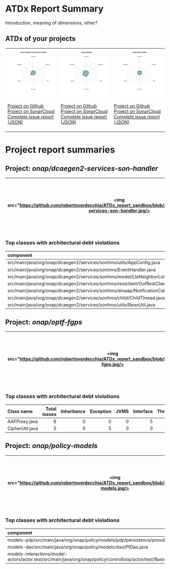 
# ATDx Report Summary

Introduction, meaning of dimensions, other?

## ATDx of your projects
||||
|-|-|-|
|<img src="https://github.com/robertoverdecchia/ATDx_report_sandbox/blob/master/plots/onap_dcaegen2-services-son-handler.jpg"/> <p style="text-align:left">[Project on Github](https://github.com/onap/dcaegen2-services-son-handler) <br> [Project on SonarCloud ](https://sonarcloud.io/dashboard?id=onap_dcaegen2-services-son-handler) <br> [Complete issue report (JSON)](./json/onap_dcaegen2-services-son-handler.json)</p>|<img src="https://github.com/robertoverdecchia/ATDx_report_sandbox/blob/master/plots/onap_optf-fgps.jpg"/> <p style="text-align:left">[Project on Github](https://github.com/onap/optf-fgps) <br> [Project on SonarCloud ](https://sonarcloud.io/dashboard?id=onap_optf-fgps) <br> [Complete issue report (JSON)](./json/onap_optf-fgps.json)</p>|<img src="https://github.com/robertoverdecchia/ATDx_report_sandbox/blob/master/plots/onap_policy-models.jpg"/> <p style="text-align:left">[Project on Github](https://github.com/onap/policy-models) <br> [Project on SonarCloud ](https://sonarcloud.io/dashboard?id=onap_policy-models) <br> [Complete issue report (JSON)](./json/onap_policy-models.json)</p>
 | |

# Project report summaries
## Project: _onap/dcaegen2-services-son-handler_
|<img src="https://github.com/robertoverdecchia/ATDx_report_sandbox/blob/master/plots/onap_dcaegen2-services-son-handler.jpg/>|<p style="text-align:left">[Project on Github](https://github.com/onap/dcaegen2-services-son-handler) <br> [Project on SonarCloud ](https://sonarcloud.io/dashboard?id=onap_dcaegen2-services-son-handler) <br> [Complete issue report (JSON)](./json/onap_dcaegen2-services-son-handler.json)</p>
|-|-|
### Top classes with architectural debt violations
| component                                                                              |   inheritance |   exception |   vmsmell |   interface |   threading |   complexity |   sum |
|:---------------------------------------------------------------------------------------|--------------:|------------:|----------:|------------:|------------:|-------------:|------:|
| src/main/java/org/onap/dcaegen2/services/sonhms/utils/AppConfig.java                   |             0 |           0 |         0 |           1 |           0 |            0 |     1 |
| src/main/java/org/onap/dcaegen2/services/sonhms/EventHandler.java                      |             0 |           1 |         0 |           0 |           0 |            0 |     1 |
| src/main/java/org/onap/dcaegen2/services/sonhms/model/LteNeighborListInUseLteCell.java |             0 |           0 |         0 |           1 |           0 |            0 |     1 |
| src/main/java/org/onap/dcaegen2/services/sonhms/restclient/OofRestClient.java          |             0 |           0 |         0 |           1 |           0 |            0 |     1 |
| src/main/java/org/onap/dcaegen2/services/sonhms/dmaap/NotificationCallback.java        |             0 |           0 |         0 |           1 |           0 |            0 |     1 |
| src/main/java/org/onap/dcaegen2/services/sonhms/child/ChildThread.java                 |             0 |           0 |         0 |           0 |           0 |            0 |     0 |
| src/main/java/org/onap/dcaegen2/services/sonhms/utils/BeanUtil.java                    |             0 |           0 |         0 |           0 |           0 |            0 |     0 |

## Project: _onap/optf-fgps_
|<img src="https://github.com/robertoverdecchia/ATDx_report_sandbox/blob/master/plots/onap_optf-fgps.jpg/>|<p style="text-align:left">[Project on Github](https://github.com/onap/optf-fgps) <br> [Project on SonarCloud ](https://sonarcloud.io/dashboard?id=onap_optf-fgps) <br> [Complete issue report (JSON)](./json/onap_optf-fgps.json)</p>
|-|-|
### Top classes with architectural debt violations
| Class name      |   Total issues |   Inheritance |   Exception |   JVMS |   Interface |   Threading |   Complexity | Fully qualified name                                           |
|:----------------|---------------:|--------------:|------------:|-------:|------------:|------------:|-------------:|:---------------------------------------------------------------|
| AAFProxy.java   |              6 |             0 |           0 |      0 |           5 |           1 |            0 | valetapi/src/main/java/org/onap/fgps/api/proxy/AAFProxy.java   |
| CipherUtil.java |              5 |             0 |           5 |      0 |           0 |           0 |            0 | valetapi/src/main/java/org/onap/fgps/api/utils/CipherUtil.java |

## Project: _onap/policy-models_
|<img src="https://github.com/robertoverdecchia/ATDx_report_sandbox/blob/master/plots/onap_policy-models.jpg/>|<p style="text-align:left">[Project on Github](https://github.com/onap/policy-models) <br> [Project on SonarCloud ](https://sonarcloud.io/dashboard?id=onap_policy-models) <br> [Complete issue report (JSON)](./json/onap_policy-models.json)</p>
|-|-|
### Top classes with architectural debt violations
| component                                                                                                                              |   inheritance |   exception |   vmsmell |   interface |   threading |   complexity |   sum |
|:---------------------------------------------------------------------------------------------------------------------------------------|--------------:|------------:|----------:|------------:|------------:|-------------:|------:|
| models-pdp/src/main/java/org/onap/policy/models/pdp/persistence/provider/PdpStatisticsProvider.java                                    |             0 |           0 |         0 |           1 |           0 |            0 |     1 |
| models-dao/src/main/java/org/onap/policy/models/dao/PfDao.java                                                                         |             0 |           0 |         0 |           1 |           0 |            0 |     1 |
| models-interactions/model-actors/actor.test/src/main/java/org/onap/policy/controlloop/actor/test/BasicBidirectionalTopicOperation.java |             0 |           1 |         0 |           0 |           0 |            0 |     1 |

